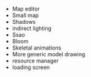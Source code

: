 - Map editor
- Small map
- Shadows
- indirect lighting
- Ssao
- Bloom
- Skeletal animations
- More generic model drawing
- resource manager
- loading screen